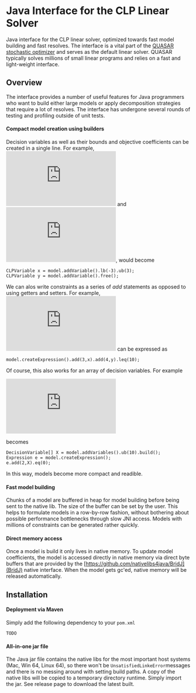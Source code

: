# Java Interface for the CLP Linear Solver

Java interface for the CLP linear solver, optimized towards fast model building and fast resolves. The interface is a vital part of the [QUASAR stochastic optimizer](https://github.com/quantego/quasar) and serves as the default linear solver. QUASAR typically solves millions of small linear programs and relies on a fast and light-weight interface.

## Overview

The interface provides a number of useful features for Java programmers who want to build either large models or apply decomposition strategies that require a lot of resolves. The interface has undergone several rounds of testing and profiling outside of unit tests.

#### Compact model creation using builders

Decision variables as well as their bounds and objective coefficients can be created in a single line. For example, ![x \in [-3,3]](https://latex.codecogs.com/gif.latex?x%20%5Cin%20%5B-3%2C3%5D) and ![y \in \mathbb{R}](https://latex.codecogs.com/gif.latex?y%20%5Cin%20%5Cmathbb%7BR%7D), would become
```
CLPVariable x = model.addVariable().lb(-3).ub(3);
CLPVariable y = model.addVariable().free();
```
We can alos write constraints as a series of *add* statements as opposed to using getters and setters. For example, ![3x + 4y \leq 10](https://latex.codecogs.com/gif.latex?3x&plus;4y%20%5Cleq%2010) can be expressed as
```
model.createExpression().add(3,x).add(4,y).leq(10);
```
Of course, this also works for an array of decision variables. For example

![\sum_{i=1}}^n 2x_i = 0](https://latex.codecogs.com/gif.latex?%5Csum_%7B%7Di%5En%202x_i%20%3D%200)

becomes
```
DecisionVariable[] X = model.addVariables().ub(10).build();
Expression e = model.createExpression();
e.add(2,X).eq(0);
```
In this way, models become more compact and readible.

#### Fast model building

Chunks of a model are buffered in heap for model building before being sent to the native lib. The size of the buffer can be set by the user. This helps to formulate models in a  row-by-row fashion, without bothering about possible performance bottlenecks through slow JNI access. Models with millions of constraints can be generated rather quickly.

#### Direct memory access

Once a model is build it only lives in native memory. To update model coefficients, the model is accessed directly in native memory via direct byte buffers that are provided by the [https://github.com/nativelibs4java/BridJ](BridJ) native interface. When the model gets gc'ed, native memory will be released automatically.

## Installation

#### Deployment via Maven

Simply add the following dependency to your `pom.xml`
```
TODO
```

#### All-in-one jar file

The Java jar file contains the native libs for the most important host systems (Mac, Win 64, Linux 64), so there won't be `UnsatisfiedLinkeError`messages and there is no messing around with setting build paths. A copy of the native libs will be copied to a temporary directory runtime. Simply import the jar. See release page to download the latest built.


